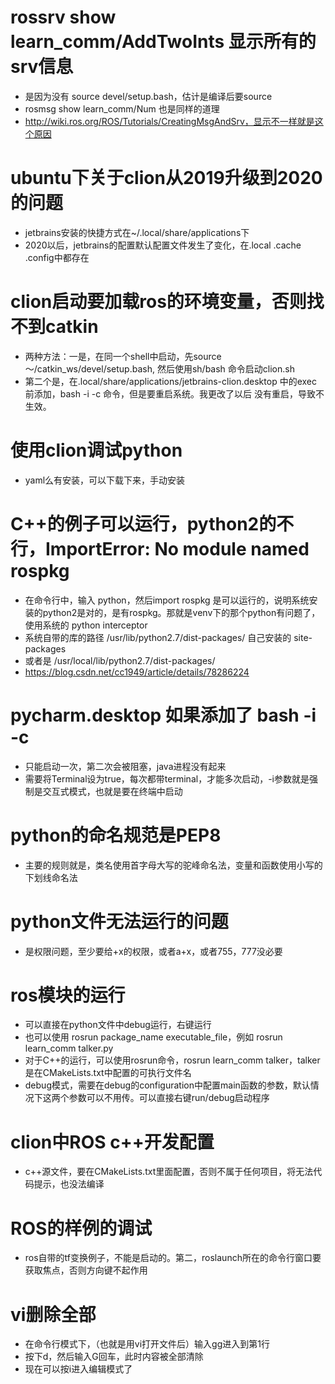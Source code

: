 # rossrv show learn_comm/AddTwoInts 显示所有的srv信息
* 是因为没有 source devel/setup.bash，估计是编译后要source
* rosmsg show learn_comm/Num 也是同样的道理
* http://wiki.ros.org/ROS/Tutorials/CreatingMsgAndSrv，显示不一样就是这个原因

# ubuntu下关于clion从2019升级到2020的问题
* jetbrains安装的快捷方式在~/.local/share/applications下
* 2020以后，jetbrains的配置默认配置文件发生了变化，在.local .cache .config中都存在

# clion启动要加载ros的环境变量，否则找不到catkin
* 两种方法：一是，在同一个shell中启动，先source ～/catkin_ws/devel/setup.bash, 然后使用sh/bash 命令启动clion.sh
* 第二个是，在.local/share/applications/jetbrains-clion.desktop 中的exec 前添加，bash -i -c 命令，但是要重启系统。我更改了以后
没有重启，导致不生效。

# 使用clion调试python
* yaml么有安装，可以下载下来，手动安装

# C++的例子可以运行，python2的不行，ImportError: No module named rospkg
* 在命令行中，输入 python，然后import rospkg 是可以运行的，说明系统安装的python2是对的，是有rospkg。那就是venv下的那个python有问题了，
使用系统的 python interceptor
* 系统自带的库的路径 /usr/lib/python2.7/dist-packages/ 自己安装的 site-packages
* 或者是 /usr/local/lib/python2.7/dist-packages/
* https://blog.csdn.net/cc1949/article/details/78286224

# pycharm.desktop 如果添加了 bash -i -c
* 只能启动一次，第二次会被阻塞，java进程没有起来
* 需要将Terminal设为true，每次都带terminal，才能多次启动，-i参数就是强制是交互式模式，也就是要在终端中启动

# python的命名规范是PEP8
* 主要的规则就是，类名使用首字母大写的驼峰命名法，变量和函数使用小写的下划线命名法

# python文件无法运行的问题
* 是权限问题，至少要给+x的权限，或者a+x，或者755，777没必要

# ros模块的运行
* 可以直接在python文件中debug运行，右键运行
* 也可以使用 rosrun package_name executable_file，例如 rosrun learn_comm talker.py
* 对于C++的运行，可以使用rosrun命令，rosrun learn_comm talker，talker是在CMakeLists.txt中配置的可执行文件名
* debug模式，需要在debug的configuration中配置main函数的参数，默认情况下这两个参数可以不用传。可以直接右键run/debug启动程序

# clion中ROS c++开发配置
* c++源文件，要在CMakeLists.txt里面配置，否则不属于任何项目，将无法代码提示，也没法编译

# ROS的样例的调试
* ros自带的tf变换例子，不能是启动的。第二，roslaunch所在的命令行窗口要获取焦点，否则方向键不起作用

# vi删除全部
* 在命令行模式下，（也就是用vi打开文件后）输入gg进入到第1行
* 按下d，然后输入G回车，此时内容被全部清除
* 现在可以按i进入编辑模式了